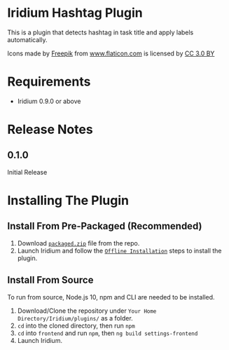 # Iridium Hashtag Plugin

This is a plugin that detects hashtag in task title and apply labels automatically.

<div>Icons made by <a href="https://www.freepik.com/" title="Freepik">Freepik</a> from <a href="https://www.flaticon.com/" 			    title="Flaticon">www.flaticon.com</a> is licensed by <a href="http://creativecommons.org/licenses/by/3.0/" 			    title="Creative Commons BY 3.0" target="_blank">CC 3.0 BY</a></div>

<!-- ![alt text](https://github.com/Yamazaki93/Iridium-Chrono-Plugin/raw/master/demo.gif "Preview") -->

# Requirements

 - Iridium 0.9.0 or above

# Release Notes

## 0.1.0

Initial Release

# Installing The Plugin

## Install From Pre-Packaged (Recommended)

 1. Download [`packaged.zip`](https://github.com/Yamazaki93/Iridium-Hashtag-Plugin/raw/master/packaged.zip) file from the repo. 
 2. Launch Iridium and follow the [`Offline Installation`](https://michaellu.gitbook.io/iridium-documentation/user-guide/untitled#offline-installation) steps to install the plugin.

## Install From Source
 
 To run from source, Node.js 10, npm and CLI are needed to be installed.

 1. Download/Clone the repository under `Your Home Directory/Iridium/plugins/` as a folder.
 2. `cd` into the cloned directory, then run `npm`
 3. `cd` into `frontend` and run `npm`, then `ng build settings-frontend`
 3. Launch Iridium.